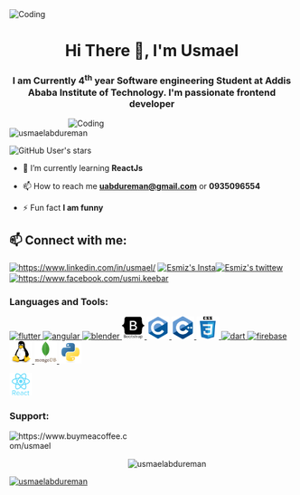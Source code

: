 
<img align="top" alt="Coding" width="700" src="https://user-images.githubusercontent.com/95717548/212018024-8bfa3eea-89dc-4a4a-8373-cc4d526fe6ba.png"/>
<h1 align="center">Hi  There 👋, I'm Usmael</h1>
<h3 align="center">I am Currently 4<sup>th</sup> year <strong>Software engineering</strong>  Student at Addis Ababa Institute of Technology. <span>I'm passionate frontend developer</span></h3>
<img align="right" alt="Coding" width="400" src="https://cdn.dribbble.com/users/926537/screenshots/4502924/python-2.gif"/>
<p align="left"> <img src="https://komarev.com/ghpvc/?username=usmaelabdureman&label=Profile%20views&color=0e75b6&style=flat" alt="usmaelabdureman" /> </p>

![GitHub User's stars](https://img.shields.io/github/stars/Usmaelabdureman?style=flat-square)
<!-- - 🔭 I’m currently working on **Hospital Appointmnet system** -->

- 🌱 I’m currently learning **ReactJs**

<!-- - 💬 Ask me about **Flutter, React** -->

- 📫 How to reach me **uabdureman@gmail.com** or **0935096554**

- ⚡ Fun fact **I am funny**

<h2 align="left"> 📫  Connect with me:</h2>
<p align="left">
 
  <a href="https://www.linkedin.com/in/usmael/" target="_blank"><img align="center" src="https://raw.githubusercontent.com/rahuldkjain/github-profile-readme-generator/master/src/images/icons/Social/linked-in-alt.svg" alt="https://www.linkedin.com/in/usmael/" height="30" width="40" /></a>
 <a href="https://www.instagram.com/esmizth/" target="_blank"><img align="center" src="https://user-images.githubusercontent.com/95717548/212019755-e7d92c7d-796e-480f-bfcc-fb9aacb3a981.png" alt="Esmiz's Insta" height="30" width="40" /></a><a href="https://twitter.com/abduremanusmael" target="_blank"><img align="center" src="https://raw.githubusercontent.com/rahuldkjain/github-profile-readme-generator/master/src/images/icons/Social/twitter.svg" alt="Esmiz's twittew" height="30" width="40" /></a>
  <a href="https://www.facebook.com/usmi.keebar" target="blank"><img align="center" src="https://raw.githubusercontent.com/rahuldkjain/github-profile-readme-generator/master/src/images/icons/Social/facebook.svg" alt="https://www.facebook.com/usmi.keebar" height="30" width="40" /></a>
</p>
<h3 align="left">Languages and Tools:</h3>
<p align="left"> 
    <a href="https://flutter.dev" target="_blank" rel="noreferrer"> <img src="https://www.vectorlogo.zone/logos/flutterio/flutterio-icon.svg" alt="flutter" width="40" height="40"/> </a> 
   <a href="https://angular.io" target="_blank" rel="noreferrer"> <img src="https://angular.io/assets/images/logos/angular/angular.svg" alt="angular" width="40" height="40"/> </a> 
  <a href="https://www.blender.org/" target="_blank" rel="noreferrer"> <img src="https://download.blender.org/branding/community/blender_community_badge_white.svg" alt="blender" width="40" height="40"/> </a> <a href="https://getbootstrap.com" target="_blank" rel="noreferrer"> <img src="https://raw.githubusercontent.com/devicons/devicon/master/icons/bootstrap/bootstrap-plain-wordmark.svg" alt="bootstrap" width="40" height="40"/> </a> <a href="https://www.cprogramming.com/" target="_blank" rel="noreferrer"> <img src="https://raw.githubusercontent.com/devicons/devicon/master/icons/c/c-original.svg" alt="c" width="40" height="40"/> </a> <a href="https://www.w3schools.com/cpp/" target="_blank" rel="noreferrer"> <img src="https://raw.githubusercontent.com/devicons/devicon/master/icons/cplusplus/cplusplus-original.svg" alt="cplusplus" width="40" height="40"/> </a> <a href="https://www.w3schools.com/css/" target="_blank" rel="noreferrer"> <img src="https://raw.githubusercontent.com/devicons/devicon/master/icons/css3/css3-original-wordmark.svg" alt="css3" width="40" height="40"/> </a> <a href="https://dart.dev" target="_blank" rel="noreferrer"> <img src="https://www.vectorlogo.zone/logos/dartlang/dartlang-icon.svg" alt="dart" width="40" height="40"/> </a><a href="https://firebase.google.com/" target="_blank" rel="noreferrer"> <img src="https://www.vectorlogo.zone/logos/firebase/firebase-icon.svg" alt="firebase" width="40" height="40"/> </a> <a href="https://www.linux.org/" target="_blank" rel="noreferrer"> <img src="https://raw.githubusercontent.com/devicons/devicon/master/icons/linux/linux-original.svg" alt="linux" width="40" height="40"/> </a> 
  <a href="https://www.mongodb.com/" target="_blank" rel="noreferrer"> <img src="https://raw.githubusercontent.com/devicons/devicon/master/icons/mongodb/mongodb-original-wordmark.svg" alt="mongodb" width="40" height="40"/> </a>
<a href="https://www.python.org" target="_blank" rel="noreferrer"> <img src="https://raw.githubusercontent.com/devicons/devicon/master/icons/python/python-original.svg" alt="python" width="40" height="40"/> </a> 
  
 <a href="https://reactjs.org/" target="_blank" rel="noreferrer"> <img src="https://raw.githubusercontent.com/devicons/devicon/master/icons/react/react-original-wordmark.svg" alt="react" width="40" height="40"/> </a>
<!-- <p><img align="center" src="https://github-readme-stats.vercel.app/api/top-langs?user=Usmaelabdureman&show_icons=true&locale=en&layout=compact" alt="usmaelabdureman" /></p>  -->
<h3 align="left">Support:</h3>
<p><a href="https://www.buymeacoffee.com/usmael"> <img align="left" src="https://cdn.buymeacoffee.com/buttons/v2/default-yellow.png" height="50" width="210" alt="https://www.buymeacoffee.com/usmael" /></a></p><br><br>
<!-- 
 <p>&nbsp;<img align="center" src="https://github-readme-stats.vercel.app/api?user=Usmaelabdureman&show_icons=true&locale=en" alt="usmaelabdureman" /></p> -->
 
<p><img align="center" src="https://github-readme-streak-stats.herokuapp.com/?user=Usmaelabdureman&" alt="usmaelabdureman" /></p> 

<p align="left"> <a href="https://github.com/ryo-ma/github-profile-trophy"><img src="https://github-profile-trophy.vercel.app/?username=usmaelabdureman" alt="usmaelabdureman" /></a> </p>
